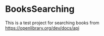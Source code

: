 # BooksSearching
This is a test project for searching books from https://openlibrary.org/dev/docs/api
